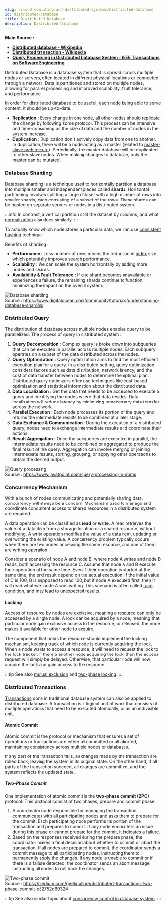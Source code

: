 ```yaml
---
slug: /cloud-computing-and-distributed-systems/distributed-database
id: distributed-database
title: Distributed Database
description: Distributed Database
---
```


**Main Source :**

- **[Distributed database - Wikipedia](https://en.wikipedia.org/wiki/Distributed_database)**
- **[Distributed transaction - Wikipedia](https://en.wikipedia.org/wiki/Distributed_transaction)**
- **[Query Processing in Distributed Database System - IEEE Transactions on Software Engineering](<https://www.pdma.gov.pk/sub/uploads/query%20proceessing%20(1).pdf>)**

Distributed Database is a database system that is spread across multiple nodes or servers, often located in different physical locations or connected through a network. Data is partitioned and stored on multiple nodes, allowing for parallel processing and improved scalability, fault tolerance, and performance.

In order for distributed database to be useful, each node being able to serve content, it should be up-to-date.

- **[Replication](/database-system/logging-and-recovery#replication)** : Every change in one node, all other nodes should replicate the change by following some protocol. This process can be intensive and time-consuming as the size of data and the number of nodes in the system increase.
- **Duplication** : Duplication don't actively copy data from one to another. In duplication, there will be a node acting as a master (related to [master-slave architecture](/cloud-computing-and-distributed-systems/master-slave)). Periodically, the master database will be duplicated to other slave nodes. When making changes to database, only the master can be mutated.

### Database Sharding

Database sharding is a technique used to horizontally partition a database into multiple smaller and independent pieces called **shards**. Horizontal partitioning involves splitting a large dataset with a high number of rows into smaller shards, each consisting of a subset of the rows. These shards can be hosted on separate servers or nodes in a distributed system.

:::info
In contrast, a vertical partition split the dataset by columns, and what [normalization](/database-system/normalization) also does similarly.
:::

To actually know which node stores a particular data, we can use [consistent hashing](/cloud-computing-and-distributed-systems/distributed-systems-communication#consistent-hashing) technique.

Benefits of sharding :

- **Performance** : Less number of rows means the reduction in [index](/database-system/database-index) size, which potentially improves search performance.
- **Scalability** : We can scale the system horizontally by adding more nodes and shards.
- **Availability & Fault Tolerance** : If one shard becomes unavailable or experiences a failure, the remaining shards continue to function, minimizing the impact on the overall system.

![Database sharding](./database-sharding.png)  
Source : https://www.digitalocean.com/community/tutorials/understanding-database-sharding

### Distributed Query

The distribution of database across multiple nodes enables query to be parallelized. The process of query in distributed system :

1. **Query Decomposition** : Complex query is broke down into subqueries that can be executed in parallel across multiple nodes. Each subquery operates on a subset of the data distributed across the nodes.
2. **Query Optimization** : Query optimization aims to find the most efficient execution plan for a query. In a distributed setting, query optimization considers factors such as data distribution, network latency, and the cost of data transfer between nodes to determine the optimal plan. Distributed query optimizers often use techniques like cost-based optimization and statistical information about the distributed data.
3. **Data Localization** : Get the data that needs to be accessed to execute a query and identifying the nodes where that data resides. Data localization will reduce latency by minimizing unnecessary data transfer across the network.
4. **Parallel Execution** : Each node processes its portion of the query and returns the intermediate results to be combined at a later stage.
5. **Data Exchange & Communication** : During the execution of a distributed query, nodes need to exchange intermediate results and coordinate their actions.
6. **Result Aggregation** : Once the subqueries are executed in parallel, the intermediate results need to be combined or aggregated to produce the final result of the query. Aggregation can involve merging or joining intermediate results, sorting, grouping, or applying other operations to obtain the desired output.

![Query processing](./query-processing.png)  
Source : https://www.javatpoint.com/query-processing-in-dbms

### Concurrency Mechanism

With a bunch of nodes communicating and potentially sharing data, concurrency will always be a concern. Mechanism used to manage and coordinate concurrent access to shared resources in a distributed system are required.

A data operation can be classified as **read** or **write**. A read retrieves the value of a data item from a storage location or a shared resource, without modifying. A write operation modifies the value of a data item, updating or overwriting the existing value. A concurrency problem typically occurs when there are two nodes accessing the same resource, and one of them are writing operation.

Consider a scenario of node A and node B, where node A writes and node B reads, both accessing the resource C. Assume that node A and B execute their operation at the same time. Even if their operation is started at the same time, the end result depend on the actual execution. If the initial value of C is 100, B is supposed to read 100, but if node A executed first, then it will read whatever node A was writing. This scenario is often called [race condition](/operating-system/multithreading#multithreading-problems), and may lead to unexpected results.

#### Locking

Access of resource by nodes are exclusive, meaning a resource can only be accessed by a single node. A lock can be acquired by a node, meaning that particular node gain exclusive access to the resource, or released, the node makes it available for other node to acquire.

The component that holds the resource should implement the locking mechanism, keeping track of which node is currently acquiring the lock. When a node wants to access a resource, it will need to request the lock to the lock tracker. If there's another node acquiring the lock, then the access request will simply be delayed. Otherwise, that particular node will now acquire the lock and gain access to the resource.

:::tip
See also [mutual exclusion](/operating-system/multithreading#locks--mutex) and [two-phase locking](/database-system/concurrency-control#two-phase-locking).
:::

### Distributed Transactions

[Transactions](/database-system/transactions) done in traditional database system can also be applied to distributed database. A transaction is a logical unit of work that consists of multiple operations that need to be executed atomically, or as an indivisible unit.

#### Atomic Commit

Atomic commit is the protocol or mechanism that ensures a set of operations or transactions are either all committed or all aborted, maintaining consistency across multiple nodes or databases.

If any part of the transaction fails, all changes made by the transaction are rolled back, leaving the system in its original state. On the other hand, if all parts of the transaction succeed, all changes are committed, and the system reflects the updated state.

##### Two-Phase Commit

One implementation of atomic commit is the **two-phase commit (2PC)** protocol. This protocol consist of two phases, prepare and commit phase.

1. A coordinator node responsible for managing the transaction communicates with all participating nodes and asks them to prepare for the commit. Each participating node performs its portion of the transaction and prepares to commit. If any node encounters an issue during this phase or cannot prepare for the commit, it indicates a failure.
2. Based on the responses received during the prepare phase, the coordinator makes a final decision about whether to commit or abort the transaction. If all nodes are prepared to commit, the coordinator sends a commit message to all participating nodes, instructing them to permanently apply the changes. If any node is unable to commit or if there is a failure detected, the coordinator sends an abort message, instructing all nodes to roll back the changes.

![Two-phase commit](./two-phase-commit.png)  
Source : https://medium.com/geekculture/distributed-transactions-two-phase-commit-c82752d69324

:::tip
See also similar topic about [concurrency control in database system](/database-system/concurrency-control).
:::
